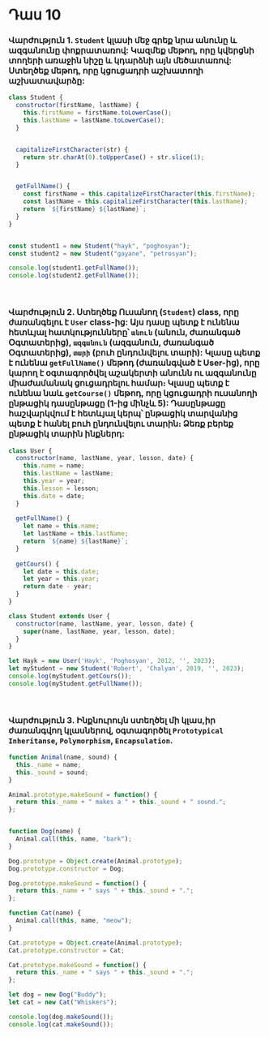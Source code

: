 # Դաս 10

### Վարժություն 1. `Student` կլասի մեջ գրեք նրա անունը և ազգանունը փոքրատառով: Կազմեք  մեթոդ, որը կվերցնի տողերի առաջին նիշը և կդարձնի այն մեծատառով: Ստեղծեք մեթոդ, որը կցուցադրի աշխատողի աշխատավարձը:
```js
class Student {
  constructor(firstName, lastName) {
    this.firstName = firstName.toLowerCase(); 
    this.lastName = lastName.toLowerCase();   
  }


  capitalizeFirstCharacter(str) {
    return str.charAt(0).toUpperCase() + str.slice(1);
  }


  getFullName() {
    const firstName = this.capitalizeFirstCharacter(this.firstName);
    const lastName = this.capitalizeFirstCharacter(this.lastName);
    return `${firstName} ${lastName}`;
  }
}


const student1 = new Student("hayk", "poghosyan");
const student2 = new Student("gayane", "petrosyan");

console.log(student1.getFullName()); 
console.log(student2.getFullName()); 
```

<br>

### Վարժություն 2. Ստեղծեք Ուսանող (`Student`) <b>class,</b> որը ժառանգելու է `User` <b>class</b>-ից: Այս դասը պետք է ունենա հետևյալ հատկությունները՝ `անուն` (անուն, ժառանգած Օգտատերից), `ազգանուն` (ազգանուն, ժառանգած Օգտատերից), `տարի` (բուհ ընդունվելու տարի): Կլասը պետք է ունենա `getFullName()` մեթոդ (ժառանգված է User-ից), որը կարող է օգտագործվել աշակերտի անունն ու ազգանունը միաժամանակ ցուցադրելու համար։ Կլասը պետք է ունենա նաև `getCourse()` մեթոդ, որը կցուցադրի ուսանողի ընթացիկ դասընթացը (1-ից մինչև 5): Դասընթացը հաշվարկվում է հետևյալ կերպ՝ ընթացիկ տարվանից պետք է հանել բուհ ընդունվելու տարին։ Ձեռք բերեք ընթացիկ տարին ինքներդ:

```js
class User {
  constructor(name, lastName, year, lesson, date) {
    this.name = name;
    this.lastName = lastName;
    this.year = year;
    this.lesson = lesson;
    this.date = date;
  }
  
  getFullName() {
    let name = this.name;
    let lastName = this.lastName;
    return `${name} ${lastName}`;
  }
  
  getCours() {
    let date = this.date;
    let year = this.year;
    return date - year;
  }
}

class Student extends User {
  constructor(name, lastName, year, lesson, date) {
    super(name, lastName, year, lesson, date);
  }
}

let Hayk = new User('Hayk', 'Poghosyan', 2012, '', 2023);
let myStudent = new Student('Robert', 'Chalyan', 2019, '', 2023);
console.log(myStudent.getCours()); 
console.log(myStudent.getFullName()); 
```

<br>

### Վարժություն 3. Ինքնուրույն ստեղծել մի կլաս,իր ժառանգվող կլասներով, օգտագործել `Prototypical Inheritanse`, `Polymorphism`, `Encapsulation`.
```js
function Animal(name, sound) {
  this._name = name;
  this._sound = sound;
}

Animal.prototype.makeSound = function() {
  return this._name + " makes a " + this._sound + " sound.";
};


function Dog(name) {
  Animal.call(this, name, "bark");
}

Dog.prototype = Object.create(Animal.prototype);
Dog.prototype.constructor = Dog;

Dog.prototype.makeSound = function() {
  return this._name + " says " + this._sound + ".";
};

function Cat(name) {
  Animal.call(this, name, "meow");
}

Cat.prototype = Object.create(Animal.prototype);
Cat.prototype.constructor = Cat;

Cat.prototype.makeSound = function() {
  return this._name + " says " + this._sound + ".";
};

let dog = new Dog("Buddy");
let cat = new Cat("Whiskers");

console.log(dog.makeSound()); 
console.log(cat.makeSound()); 
```
